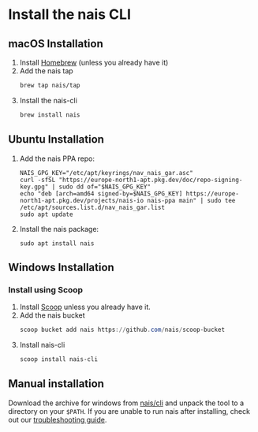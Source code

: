 # Install the nais CLI

## macOS Installation

1. Install [Homebrew](https://brew.sh/) (unless you already have it)
2. Add the nais tap
   ```bash
   brew tap nais/tap
   ```
3. Install the nais-cli
   ```bash
   brew install nais
   ```

## Ubuntu Installation

1. Add the nais PPA repo:
   ```
   NAIS_GPG_KEY="/etc/apt/keyrings/nav_nais_gar.asc"
   curl -sfSL "https://europe-north1-apt.pkg.dev/doc/repo-signing-key.gpg" | sudo dd of="$NAIS_GPG_KEY"
   echo "deb [arch=amd64 signed-by=$NAIS_GPG_KEY] https://europe-north1-apt.pkg.dev/projects/nais-io nais-ppa main" | sudo tee /etc/apt/sources.list.d/nav_nais_gar.list
   sudo apt update
   ```
2. Install the nais package:
   ```
   sudo apt install nais
   ```

## Windows Installation

### Install using Scoop

1. Install [Scoop](https://scoop.sh) unless you already have it.
2. Add the nais bucket
   ```powershell
   scoop bucket add nais https://github.com/nais/scoop-bucket
   ```
3. Install nais-cli
   ```powershell
   scoop install nais-cli
   ```

## Manual installation

Download the archive for windows from [nais/cli](https://github.com/nais/cli/releases/latest) and unpack the tool to a directory on your `$PATH`.
If you are unable to run nais after installing, check out our [troubleshooting guide](troubleshooting.md).
